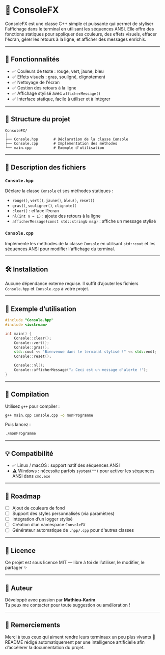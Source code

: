 
# 🎨 ConsoleFX

ConsoleFX est une classe C++ simple et puissante qui permet de styliser l'affichage dans le terminal en utilisant les séquences ANSI. Elle offre des fonctions statiques pour appliquer des couleurs, des effets visuels, effacer l'écran, gérer les retours à la ligne, et afficher des messages enrichis.

---

## 🚀 Fonctionnalités

- ✅ Couleurs de texte : rouge, vert, jaune, bleu
- ✅ Effets visuels : gras, souligné, clignotement
- ✅ Nettoyage de l'écran
- ✅ Gestion des retours à la ligne
- ✅ Affichage stylisé avec `afficherMessage()`
- ✅ Interface statique, facile à utiliser et à intégrer

---

## 📁 Structure du projet

```
ConsoleFX/
│
├── Console.hpp       # Déclaration de la classe Console
├── Console.cpp       # Implémentation des méthodes
└── main.cpp          # Exemple d'utilisation
```

---

## 🧾 Description des fichiers

### `Console.hpp`

Déclare la classe `Console` et ses méthodes statiques :

- `rouge()`, `vert()`, `jaune()`, `bleu()`, `reset()`  
- `gras()`, `souligner()`, `clignote()`  
- `clear()` : efface l’écran  
- `nl(int n = 1)` : ajoute des retours à la ligne  
- `afficherMessage(const std::string& msg)` : affiche un message stylisé

### `Console.cpp`

Implémente les méthodes de la classe `Console` en utilisant `std::cout` et les séquences ANSI pour modifier l'affichage du terminal.

---

## 🛠️ Installation

Aucune dépendance externe requise. Il suffit d’ajouter les fichiers `Console.hpp` et `Console.cpp` à votre projet.

---

## 🧪 Exemple d’utilisation

```cpp
#include "Console.hpp"
#include <iostream>

int main() {
    Console::clear();
    Console::vert();
    Console::gras();
    std::cout << "Bienvenue dans le terminal stylisé !" << std::endl;
    Console::reset();

    Console::nl();
    Console::afficherMessage("⚠️ Ceci est un message d'alerte !");
}
```

---

## 🧰 Compilation

Utilisez `g++` pour compiler :

```bash
g++ main.cpp Console.cpp -o monProgramme
```

Puis lancez :

```bash
./monProgramme
```

---

## 💡 Compatibilité

- ✅ Linux / macOS : support natif des séquences ANSI
- ⚠️ Windows : nécessite parfois `system("")` pour activer les séquences ANSI dans `cmd.exe`

---

## 📌 Roadmap

- [ ] Ajout de couleurs de fond
- [ ] Support des styles personnalisés (via paramètres)
- [ ] Intégration d’un logger stylisé
- [ ] Création d’un namespace `ConsoleFX`
- [ ] Générateur automatique de `.hpp/.cpp` pour d'autres classes

---

## 📜 Licence

Ce projet est sous licence MIT — libre à toi de l’utiliser, le modifier, le partager ✨

---

## 👤 Auteur

Développé avec passion par **Mathieu-Karim**  
Tu peux me contacter pour toute suggestion ou amélioration !

---

## 🙌 Remerciements

Merci à tous ceux qui aiment rendre leurs terminaux un peu plus vivants 💚
README rédigé automatiquement par une intelligence artificielle afin d’accélérer la documentation du projet.

